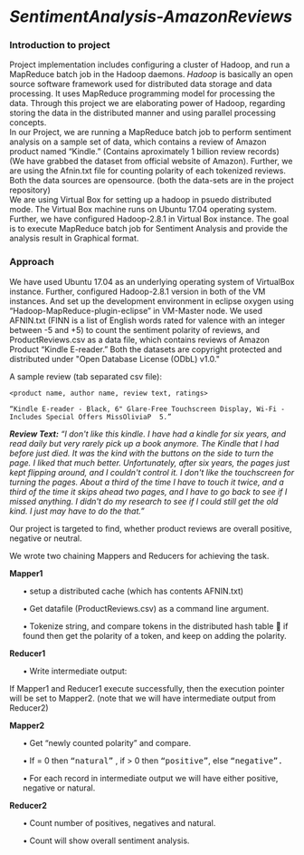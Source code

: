 # <i>SentimentAnalysis-AmazonReviews</i>

<h3>Introduction to project</h3>
<p>Project implementation includes configuring a cluster of Hadoop, and run a MapReduce batch job in the Hadoop daemons. <dfn>Hadoop</dfn> is basically an open source software framework used for distributed data storage and data processing. It uses MapReduce programming model for processing the data. Through this project we are elaborating power of Hadoop, regarding storing the data in the distributed manner and using parallel processing concepts.
<br>In our Project, we are running a MapReduce batch job to perform sentiment analysis on a sample set of data, which contains a review of Amazon product named “Kindle.” (Contains aproximately 1 billion review records) (We have grabbed the dataset from official website of Amazon). Further, we are using the Afnin.txt file for counting polarity of each tokenized reviews. Both the data sources are opensource. (both the data-sets are in the project repository)</br>
We are using Virtual Box for setting up a hadoop in psuedo distributed mode. The Virtual Box machine runs on Ubuntu 17.04 operating system. Further, we have configured Hadoop-2.8.1 in Virtual Box instance. 
The goal is to execute MapReduce batch job for Sentiment Analysis and provide the analysis result in Graphical format. </p>


<h3>Approach</h3>
<p>
We have used Ubuntu 17.04 as an underlying operating system of VirtualBox instance. Further, configured Hadoop-2.8.1 version in both of the VM instances. And set up the development environment in eclipse oxygen using “Hadoop-MapReduce-plugin-eclipse” in VM-Master node. We used AFNIN.txt (FINN is a list of English words rated for valence with an integer between -5 and +5) to count the sentiment polarity of reviews, and ProductReviews.csv as a data file, which contains reviews of  Amazon Product “Kindle E-reader.” Both the datasets are copyright protected and distributed under "Open Database License (ODbL) v1.0." 

A sample review (tab separated csv file):

<code><product name, author name, review text, ratings>
<br>“Kindle E-reader - Black, 6" Glare-Free Touchscreen Display, Wi-Fi -  Includes Special Offers MissOliviaP  <Review Text> 5.”</br></code> 

<i> <b>Review Text:</b>
 “I don't like this kindle.  I have had a kindle for six years,  and read daily but very rarely pick up a book anymore.  The Kindle that I had before just died.  It was the kind with the buttons on the side to turn the page.  I liked that much better.  Unfortunately, after six years,  the pages just kept flipping around, and I couldn't control it.  I don't like the touchscreen for turning the pages.  About a third of the time I have to touch it twice,  and a third of the time it skips ahead two pages, and I have to go back to see if I missed anything.  I didn't do my research to see if I could still get the old kind.  I just may have to do the that.”</i>

Our project is targeted to find, whether product reviews are overall positive, negative or neutral.

We wrote two chaining Mappers and Reducers for achieving the task. 

<strong>Mapper1</strong>
<ul>•	setup a distributed cache (which has contents AFNIN.txt)</ul> 
<ul>•	Get datafile (ProductReviews.csv) as a command line argument.</ul> 
<ul>•	Tokenize <reviews> string, and compare tokens in the distributed hash table  if found then get the polarity of a token, and keep on adding the polarity.</ul>
 
<strong>Reducer1</strong>
<ul>•	Write intermediate output:</ul>
<code><review text, original rating, rating value, newly counted polarity></code>

If Mapper1 and Reducer1 execute successfully, then the execution pointer will be set to Mapper2. (note that we will have intermediate output from Reducer2)

<strong>Mapper2</strong>
<ul>•	Get “newly counted polarity” and compare.</ul>
<ul>•	If = 0 then <samp>“natural”</samp> , if > 0 then <samp>“positive”</samp>, else <samp>“negative”.</samp></ul>
<ul>•	For each record in intermediate output we will have either positive, negative or natural.</ul>

<strong>Reducer2</strong>
<ul>•	Count number of positives, negatives and natural.</ul>
<ul>•	Count will show overall sentiment analysis.</ul>
</p>







